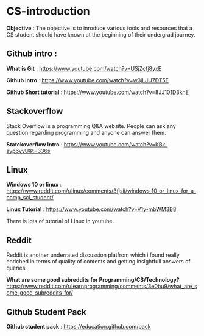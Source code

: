 # CS-introduction

**Objective** : The objective is to inroduce various tools and resources that a CS student should have known at the beginning of their undergrad journey.

## Github intro :

**What is Git** : https://www.youtube.com/watch?v=USjZcfj8yxE

**Github Intro** : https://www.youtube.com/watch?v=w3jLJU7DT5E

**Github Short tutorial** : https://www.youtube.com/watch?v=8JJ101D3knE

## Stackoverflow
Stack Overflow is a programming Q&A website. People can ask any question regarding programming and anyone can answer them.

**Statckoverflow Intro** : https://www.youtube.com/watch?v=KBk-ayp6yyU&t=336s

## Linux
**Windows 10 or linux** : https://www.reddit.com/r/linux/comments/3fjsii/windows_10_or_linux_for_a_comp_sci_student/

**Linux Tutorial** : https://www.youtube.com/watch?v=V1y-mbWM3B8

There is lots of tutorial of Linux in youtube.

## Reddit
Reddit is another underrated discussion platfrom which i found really enriched in terms of quality of contents and getting insightfull answers of queries.

**What are some good subreddits for Programming/CS/Technology?** https://www.reddit.com/r/learnprogramming/comments/3e0bu9/what_are_some_good_subreddits_for/

## Github Student Pack

**Github student pack** : https://education.github.com/pack
